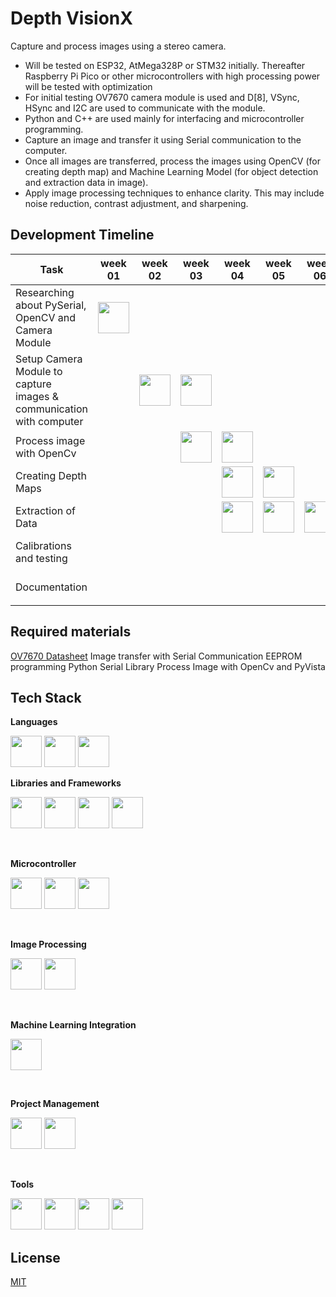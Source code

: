 # Depth VisionX

Capture and process images using a stereo camera.

- Will be tested on ESP32, AtMega328P or STM32 initially. Thereafter Raspberry Pi Pico or other microcontrollers with high processing power will be tested with optimization
- For initial testing OV7670 camera module is used and D[8], VSync, HSync and I2C are used to communicate with the module.
- Python and C++ are used mainly for interfacing and microcontroller programming.
- Capture an image and transfer it using Serial communication to the computer.
- Once all images are transferred, process the images using OpenCV (for creating depth map) and Machine Learning Model (for object detection and extraction data in image).
- Apply image processing techniques to enhance clarity. This may include noise reduction, contrast adjustment, and sharpening.

## Development Timeline

| Task                                                                                  | week 01                   | week 02                   | week 03                   | week 04                   | week 05                   | week 06                   | week 07                   | week 08                   | 
| ------------------------------------------------------------------------------------- | ------------------------- | ------------------------- | ------------------------- | ------------------------- | ------------------------- | ------------------------- | ------------------------- | ------------------------- |
| Researching about PySerial, OpenCV and Camera Module |<img height="50" src="https://github.com/TharushaDinujaya/Depth-VisionX/blob/main/assets/arrow.png">| | | | | | | |
| Setup Camera Module to capture images & communication with computer| |<img height="50" src="https://github.com/TharushaDinujaya/Depth-VisionX/blob/main/assets/arrow.png">|<img height="50" src="https://github.com/TharushaDinujaya/Depth-VisionX/blob/main/assets/arrow.png">| | | | | |
| Process image with OpenCv | | |<img height="50" src="https://github.com/TharushaDinujaya/Depth-VisionX/blob/main/assets/arrow.png">|<img height="50" src="https://github.com/TharushaDinujaya/Depth-VisionX/blob/main/assets/arrow.png">| | | | |
| Creating Depth Maps | | | |<img height="50" src="https://github.com/TharushaDinujaya/Depth-VisionX/blob/main/assets/arrow.png">|<img height="50" src="https://github.com/TharushaDinujaya/Depth-VisionX/blob/main/assets/arrow.png"> | | | |
| Extraction of Data | | | |<img height="50" src="https://github.com/TharushaDinujaya/Depth-VisionX/blob/main/assets/arrow.png">|<img height="50" src="https://github.com/TharushaDinujaya/Depth-VisionX/blob/main/assets/arrow.png">|<img height="50" src="https://github.com/TharushaDinujaya/Depth-VisionX/blob/main/assets/arrow.png">| | |
| Calibrations and testing | | | | | | |<img height="50" src="https://github.com/TharushaDinujaya/Depth-VisionX/blob/main/assets/arrow.png">| |
| Documentation | | | | | | | |<img height="50" src="https://github.com/TharushaDinujaya/Depth-VisionX/blob/main/assets/arrow.png">|

## Required materials

[OV7670 Datasheet](https://www.electronicscomp.com/datasheet/ov7670-sensor-datasheet.pdf)
Image transfer with Serial Communication
EEPROM programming
Python Serial Library
Process Image with OpenCv and PyVista

## Tech Stack
**Languages**
<br/>
<p aplign="center">
<img height="50" src="https://github.com/TharushaDinujaya/Depth-VisionX/blob/main/assets/c.png">
<img height="50" src="https://github.com/TharushaDinujaya/Depth-VisionX/blob/main/assets/cpp.png">
<img height="50" src="https://github.com/TharushaDinujaya/Depth-VisionX/blob/main/assets/python.png">
</p>

**Libraries and Frameworks**
<br/>
<p aplign="center">
<img height="50" src="https://github.com/TharushaDinujaya/Depth-VisionX/blob/main/assets/arduino.png">
<img height="50" src="https://github.com/TharushaDinujaya/Depth-VisionX/blob/main/assets/matplotlib.png">
<img height="50" src="https://github.com/TharushaDinujaya/Depth-VisionX/blob/main/assets/numpy.png">
<img height="50" src="https://github.com/TharushaDinujaya/Depth-VisionX/blob/main/assets/pyserial.png">
</p>

<br/>

**Microcontroller** 
<p aplign="center">
<img height="50" src="https://github.com/TharushaDinujaya/Depth-VisionX/blob/main/assets/avr.png">
<img height="50" src="https://github.com/TharushaDinujaya/Depth-VisionX/blob/main/assets/espressif.png">
<img height="50" src="https://github.com/TharushaDinujaya/Depth-VisionX/blob/main/assets/raspberrypi.png">
</p>

<br/>

**Image Processing** 
<p aplign="center">
<img height="50" src="https://github.com/TharushaDinujaya/Depth-VisionX/blob/main/assets/opencv.png">
<img height="50" src="https://github.com/TharushaDinujaya/Depth-VisionX/blob/main/assets/pyvista.png">
</p>

<br/>

**Machine Learning Integration** 
<p aplign="center">
<img height="50" src="https://github.com/TharushaDinujaya/Depth-VisionX/blob/main/assets/tensorflow.png">
</p>

<br/>

**Project Management**  
<p aplign="center">
<img height="50" src="https://github.com/TharushaDinujaya/Depth-VisionX/blob/main/assets/git.png">
<img height="50" src="https://github.com/TharushaDinujaya/Depth-VisionX/blob/main/assets/github.png">
</p>

<br/>

**Tools**
<p aplign="center">
<img height="50" src="https://github.com/TharushaDinujaya/Depth-VisionX/blob/main/assets/jupyter.png">
<img height="50" src="https://github.com/TharushaDinujaya/Depth-VisionX/blob/main/assets/conda.png">
<img height="50" src="https://github.com/TharushaDinujaya/Depth-VisionX/blob/main/assets/pycharm.png">
<img height="50" src="https://github.com/TharushaDinujaya/Depth-VisionX/blob/main/assets/vscode.png">
</p>

## License

[MIT](https://choosealicense.com/licenses/mit/)
